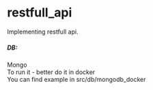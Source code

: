 # restfull_api
Implementing restfull api.

##### DB:
Mongo\
To run it - better do it in docker\
You can find example in src/db/mongodb_docker
